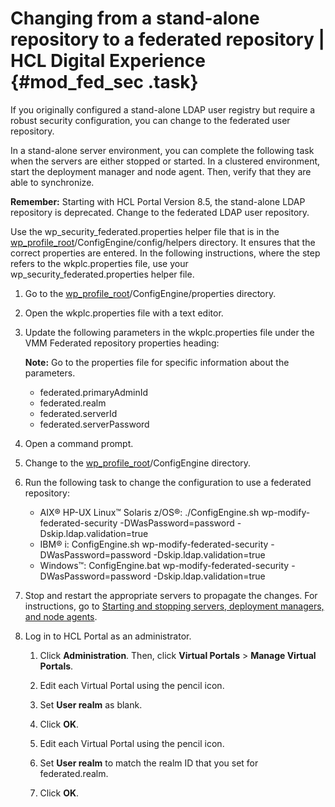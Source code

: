 # Changing from a stand-alone repository to a federated repository \| HCL Digital Experience {#mod_fed_sec .task}

If you originally configured a stand-alone LDAP user registry but require a robust security configuration, you can change to the federated user repository.

In a stand-alone server environment, you can complete the following task when the servers are either stopped or started. In a clustered environment, start the deployment manager and node agent. Then, verify that they are able to synchronize.

**Remember:** Starting with HCL Portal Version 8.5, the stand-alone LDAP repository is deprecated. Change to the federated LDAP user repository.

Use the wp\_security\_federated.properties helper file that is in the [wp\_profile\_root](../reference/wpsdirstr.md#wp_profile_root)/ConfigEngine/config/helpers directory. It ensures that the correct properties are entered. In the following instructions, where the step refers to the wkplc.properties file, use your wp\_security\_federated.properties helper file.

1.  Go to the [wp\_profile\_root](../reference/wpsdirstr.md#wp_profile_root)/ConfigEngine/properties directory.

2.  Open the wkplc.properties file with a text editor.

3.  Update the following parameters in the wkplc.properties file under the VMM Federated repository properties heading:

    **Note:** Go to the properties file for specific information about the parameters.

    -   federated.primaryAdminId
    -   federated.realm
    -   federated.serverId
    -   federated.serverPassword
4.  Open a command prompt.

5.  Change to the [wp\_profile\_root](../reference/wpsdirstr.md#wp_profile_root)/ConfigEngine directory.

6.  Run the following task to change the configuration to use a federated repository:

    -   AIX® HP-UX Linux™ Solaris z/OS®: ./ConfigEngine.sh wp-modify-federated-security -DWasPassword=password -Dskip.ldap.validation=true
    -   IBM® i: ConfigEngine.sh wp-modify-federated-security -DWasPassword=password -Dskip.ldap.validation=true
    -   Windows™: ConfigEngine.bat wp-modify-federated-security -DWasPassword=password -Dskip.ldap.validation=true
7.  Stop and restart the appropriate servers to propagate the changes. For instructions, go to [Starting and stopping servers, deployment managers, and node agents](../admin-system/stopstart.md).

8.  Log in to HCL Portal as an administrator.

    1.  Click **Administration**. Then, click **Virtual Portals** \> **Manage Virtual Portals**.

    2.  Edit each Virtual Portal using the pencil icon.

    3.  Set **User realm** as blank.

    4.  Click **OK**.

    5.  Edit each Virtual Portal using the pencil icon.

    6.  Set **User realm** to match the realm ID that you set for federated.realm.

    7.  Click **OK**.


